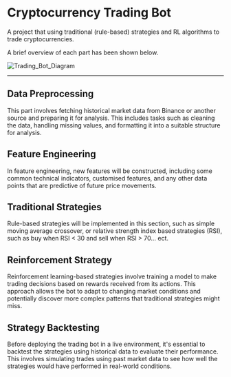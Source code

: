 # Cryptocurrency Trading Bot
A project that using traditional (rule-based) strategies and RL algorithms to trade cryptocurrencies.

A brief overview of each part has been shown below.

![Trading_Bot_Diagram](https://github.com/RueiHuanRao/CryptocurrencyTradingBot/assets/45893972/0dbda25c-7c6c-45dc-a556-a9fee8f04d67)


---
## Data Preprocessing
This part involves fetching historical market data from Binance or another source and preparing it for analysis. This includes tasks such as cleaning the data, handling missing values, and formatting it into a suitable structure for analysis.

## Feature Engineering
In feature engineering, new features will be constructed, including some common technical indicators, customised features, and any other data points that are predictive of future price movements.

## Traditional Strategies
Rule-based strategies will be implemented in this section, such as simple moving average crossover, or relative strength index based strategies (RSI), such as buy when RSI < 30 and sell when RSI > 70... ect.

## Reinforcement Strategy
Reinforcement learning-based strategies involve training a model to make trading decisions based on rewards received from its actions. This approach allows the bot to adapt to changing market conditions and potentially discover more complex patterns that traditional strategies might miss.

## Strategy Backtesting
Before deploying the trading bot in a live environment, it's essential to backtest the strategies using historical data to evaluate their performance. This involves simulating trades using past market data to see how well the strategies would have performed in real-world conditions.

